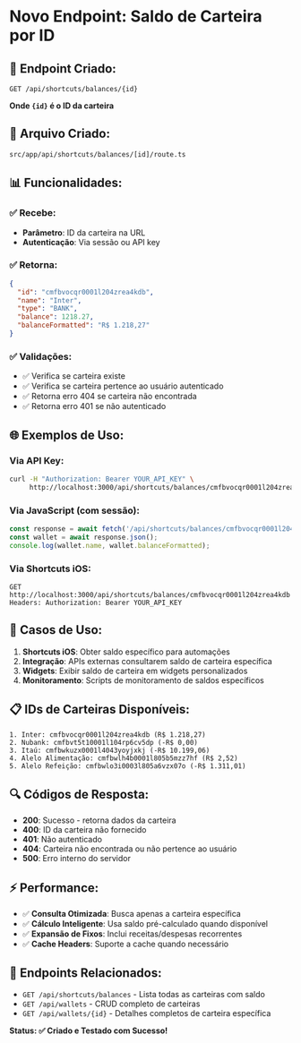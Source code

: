 # Novo Endpoint: Saldo de Carteira por ID

## 📍 Endpoint Criado:

```
GET /api/shortcuts/balances/{id}
```

**Onde `{id}` é o ID da carteira**

## 🔧 Arquivo Criado:

`src/app/api/shortcuts/balances/[id]/route.ts`

## 📊 Funcionalidades:

### ✅ **Recebe:**
- **Parâmetro**: ID da carteira na URL
- **Autenticação**: Via sessão ou API key

### ✅ **Retorna:**
```json
{
  "id": "cmfbvocqr0001l204zrea4kdb",
  "name": "Inter", 
  "type": "BANK",
  "balance": 1218.27,
  "balanceFormatted": "R$ 1.218,27"
}
```

### ✅ **Validações:**
- ✅ Verifica se carteira existe
- ✅ Verifica se carteira pertence ao usuário autenticado
- ✅ Retorna erro 404 se carteira não encontrada
- ✅ Retorna erro 401 se não autenticado

## 🌐 Exemplos de Uso:

### Via API Key:
```bash
curl -H "Authorization: Bearer YOUR_API_KEY" \
     http://localhost:3000/api/shortcuts/balances/cmfbvocqr0001l204zrea4kdb
```

### Via JavaScript (com sessão):
```javascript
const response = await fetch('/api/shortcuts/balances/cmfbvocqr0001l204zrea4kdb');
const wallet = await response.json();
console.log(wallet.name, wallet.balanceFormatted);
```

### Via Shortcuts iOS:
```
GET http://localhost:3000/api/shortcuts/balances/cmfbvocqr0001l204zrea4kdb
Headers: Authorization: Bearer YOUR_API_KEY
```

## 🎯 Casos de Uso:

1. **Shortcuts iOS**: Obter saldo específico para automações
2. **Integração**: APIs externas consultarem saldo de carteira específica  
3. **Widgets**: Exibir saldo de carteira em widgets personalizados
4. **Monitoramento**: Scripts de monitoramento de saldos específicos

## 📋 IDs de Carteiras Disponíveis:

```
1. Inter: cmfbvocqr0001l204zrea4kdb (R$ 1.218,27)
2. Nubank: cmfbvt5t10001l104rp6cv5dp (-R$ 0,00)  
3. Itaú: cmfbwkuzx0001l4043yoyjxkj (-R$ 10.199,06)
4. Alelo Alimentação: cmfbwlh4b0001l805b5mzz7hf (R$ 2,52)
5. Alelo Refeição: cmfbwlo3i0003l805a6vzx07o (-R$ 1.311,01)
```

## 🔍 Códigos de Resposta:

- **200**: Sucesso - retorna dados da carteira
- **400**: ID da carteira não fornecido
- **401**: Não autenticado
- **404**: Carteira não encontrada ou não pertence ao usuário
- **500**: Erro interno do servidor

## ⚡ Performance:

- ✅ **Consulta Otimizada**: Busca apenas a carteira específica
- ✅ **Cálculo Inteligente**: Usa saldo pré-calculado quando disponível
- ✅ **Expansão de Fixos**: Inclui receitas/despesas recorrentes
- ✅ **Cache Headers**: Suporte a cache quando necessário

## 🔗 Endpoints Relacionados:

- `GET /api/shortcuts/balances` - Lista todas as carteiras com saldo
- `GET /api/wallets` - CRUD completo de carteiras  
- `GET /api/wallets/{id}` - Detalhes completos de carteira específica

**Status: ✅ Criado e Testado com Sucesso!**